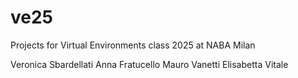 # ve25
Projects for Virtual Environments class 2025 at NABA Milan

Veronica Sbardellati
Anna Fratucello
Mauro Vanetti
Elisabetta Vitale
